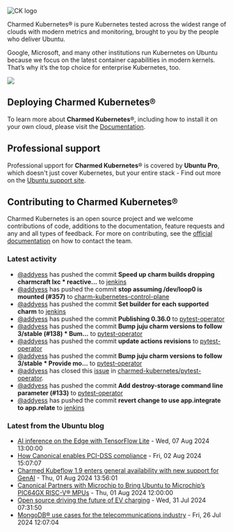 ![CK logo](https://assets.ubuntu.com/v1/451d4cf4-Charmed+Kubernetes_RGB_onWhite_2022.svg)

Charmed Kubernetes® is pure Kubernetes tested across the widest range of clouds with modern metrics and monitoring, brought to you by the people who deliver Ubuntu.

Google, Microsoft, and many other institutions run Kubernetes on Ubuntu because we focus on the latest container capabilities in modern kernels. That’s why it’s the top choice for enterprise Kubernetes, too.

![](https://assets.ubuntu.com/v1/843c77b6-juju-at-a-glace.svg)

## Deploying Charmed Kubernetes®

To learn more about **Charmed Kubernetes**®, including how to install it on your own cloud, please visit the [Documentation][docs].

## Professional support

Professional upport for **Charmed Kubernetes**® is covered by **Ubuntu Pro**, which doesn't just cover Kubernetes, but your entire stack - Find out more on the [Ubuntu support site](https://ubuntu.com/support).

## Contributing to Charmed Kubernetes®

Charmed Kubernetes is an open source project and we welcome contributions of code, additions to the documentation, feature requests and any and all types of feedback. For more on contributing, see the [official documentation][get-in-touch] on how to contact the team.

<!-- LINKS -->
[docs]: https://ubuntu.com/kubernetes/docs
[get-in-touch]: https://ubuntu.com/kubernetes/docs/get-in-touch

### Latest activity

<!-- activity starts -->
 - [@addyess](https://github.com/addyess) has pushed the commit **Speed up charm builds dropping charmcraft lxc  * reactive...** to [jenkins](https://github.com/charmed-kubernetes/jenkins)
 - [@addyess](https://github.com/addyess) has pushed the commit **stop assuming /dev/loop0 is mounted (#357)** to [charm-kubernetes-control-plane](https://github.com/charmed-kubernetes/charm-kubernetes-control-plane)
 - [@addyess](https://github.com/addyess) has pushed the commit **Set builder for each supported charm** to [jenkins](https://github.com/charmed-kubernetes/jenkins)
 - [@addyess](https://github.com/addyess) has pushed the commit **Publishing 0.36.0** to [pytest-operator](https://github.com/charmed-kubernetes/pytest-operator)
 - [@addyess](https://github.com/addyess) has pushed the commit **Bump juju charm versions to follow 3/stable (#138)  * Bum...** to [pytest-operator](https://github.com/charmed-kubernetes/pytest-operator)
 - [@addyess](https://github.com/addyess) has pushed the commit **update actions revisions** to [pytest-operator](https://github.com/charmed-kubernetes/pytest-operator)
 - [@addyess](https://github.com/addyess) has pushed the commit **Bump juju charm versions to follow 3/stable  * Provide mo...** to [pytest-operator](https://github.com/charmed-kubernetes/pytest-operator)
 - [@addyess](https://github.com/addyess) has closed this [issue](https://github.com/charmed-kubernetes/pytest-operator/issues/132) in [charmed-kubernetes/pytest-operator](https://api.github.com/repos/charmed-kubernetes/pytest-operator).
 - [@addyess](https://github.com/addyess) has pushed the commit **Add destroy-storage command line parameter (#133)** to [pytest-operator](https://github.com/charmed-kubernetes/pytest-operator)
 - [@addyess](https://github.com/addyess) has pushed the commit **revert change to use app.integrate to app.relate** to [jenkins](https://github.com/charmed-kubernetes/jenkins)
<!-- activity ends -->

<!-- roadmap starts -->

<!-- roadmap ends -->

### Latest from the Ubuntu blog

<!-- blog starts -->
* [AI inference on the Edge with TensorFlow Lite](https://ubuntu.com//blog/ai-inference-on-edge-with-tensorflow-lite) - Wed, 07 Aug 2024 13:00:00 
* [How Canonical enables PCI-DSS compliance](https://ubuntu.com//blog/how-canonical-enables-pci-dss-compliance) - Fri, 02 Aug 2024 15:07:07 
* [Charmed Kubeflow 1.9 enters general availability with new support for GenAI](https://ubuntu.com//blog/kubeflow-1-9-ga) - Thu, 01 Aug 2024 13:56:01 
* [Canonical Partners with Microchip to Bring Ubuntu to Microchip&#8217;s PIC64GX RISC-V® MPUs](https://ubuntu.com//blog/canonical-partners-with-microchip-to-bring-ubuntu-to-microchips-pic64gx-risc-v-mpus) - Thu, 01 Aug 2024 12:00:00 
* [Open source driving the future of EV charging](https://ubuntu.com//blog/open-source-driving-the-future-of-ev-charging) - Wed, 31 Jul 2024 07:31:50 
* [MongoDB® use cases for the telecommunications industry](https://ubuntu.com//blog/enterprise-mongodb-use-cases-telecommunications-industry) - Fri, 26 Jul 2024 12:07:04 
<!-- blog ends -->
